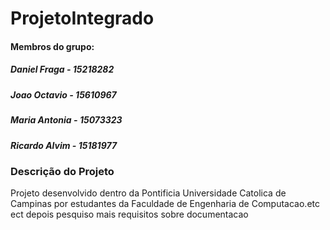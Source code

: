 # ProjetoIntegrado

#### Membros do grupo:  
##### Daniel Fraga  - 15218282  
##### Joao Octavio  - 15610967
##### Maria Antonia - 15073323 
##### Ricardo Alvim - 15181977   



  
### Descrição do Projeto  
Projeto desenvolvido dentro da Pontificia Universidade Catolica de Campinas por estudantes da Faculdade de Engenharia de Computacao.etc ect depois pesquiso mais requisitos sobre documentacao
